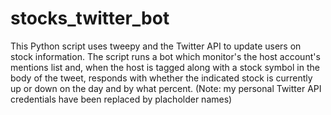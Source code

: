 # stocks_twitter_bot
This Python script uses tweepy and the Twitter API to update users on stock information. The script runs a bot which monitor's the host account's mentions list and, when the host is tagged along with a stock symbol in the body of the tweet, responds with whether the indicated stock is currently up or down on the day and by what percent.
(Note: my personal Twitter API credentials have been replaced by placholder names)
